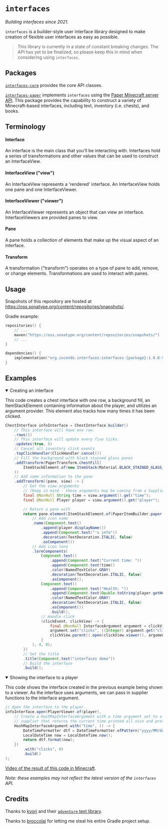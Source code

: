 # `interfaces`

_Building interfaces since 2021._

`interfaces` is a builder-style user interface library designed to make creation of flexible user interfaces as easy as possible.

> This library is currently in a state of constant breaking changes. The API has yet to be finalized, so please keep this in mind when considering using `interfaces`.

## Packages

[`interfaces-core`](https://github.com/Incendo/interfaces/tree/master/core) provides the core API classes.

[`interfaces-paper`](https://github.com/Incendo/interfaces/tree/master/paper) implements `interfaces` using the [Paper Minecraft server API](https://papermc.io). This package 
provides the
capability to construct a variety of Minecraft-based interfaces, including text, inventory (i.e. chests), and books.

## Terminology

#### Interface

An interface is the main class that you'll be interacting with. Interfaces hold a series of transformations and other values that
can be used to construct an InterfaceView.

#### InterfaceView ("view")

An InterfaceView represents a 'rendered' interface. An InterfaceView holds one pane and one InterfaceViewer.

#### InterfaceViewer ("viewer")

An InterfaceViewer represents an object that can view an interface. InterfaceViewers are provided panes to view.

#### Pane

A pane holds a collection of elements that make up the visual aspect of an interface.

#### Transform

A transformation ("transform") operates on a type of pane to add, remove, or change elements. Transformations are used to interact
with panes.

## Usage

Snapshots of this repository are hosted at https://oss.sonatype.org/content/repositories/snapshots/.

Gradle example:

```kotlin
repositories() {
    // ...
    maven("https://oss.sonatype.org/content/repositories/snapshots/")
    // ...
}

dependencies() {
    implementation("org.incendo.interfaces:interfaces-{package}:1.0.0-SNAPSHOT")
}
```

## Examples

<details open>
<summary>Creating an interface</summary>

This code creates a chest interface with one row, a background fill, an ItemStackElement containing information about the 
player, and utilizes an argument provider. This element also tracks how many times it has been clicked. 

```java
ChestInterface infoInterface = ChestInterface.builder()
    // This interface will have one row.
    .rows(1)
    // This interface will update every five ticks.
    .updates(true, 5)
    // Cancel all inventory click events
    .topClickHandler(ClickHandler.cancel())
    // Fill the background with black stained glass panes
    .addTransform(PaperTransform.chestFill(
        ItemStackElement.of(new ItemStack(Material.BLACK_STAINED_GLASS_PANE))
    ))
    // Add some information to the pane
    .addTransform((pane, view) -> {
        // Get the view arguments
        // (Keep in mind - these arguments may be coming from a Supplier, so their values can change!)
        final @NonNull String time = view.argument().get("time");
        final @NonNull Player player = view.argument().get("player");

        // Return a pane with 
        return pane.element(ItemStackElement.of(PaperItemBuilder.paper(Material.PAPER)
            // Add icon name
            .name(Component.text()
                .append(player.displayName())
                .append(Component.text("'s info"))
                .decoration(TextDecoration.ITALIC, false)
                .asComponent())
            // Add icon lore
            .loreComponents(
                Component.text()
                    .append(Component.text("Current time: "))
                    .append(Component.text(time))
                    .color(NamedTextColor.GRAY)
                    .decoration(TextDecoration.ITALIC, false)
                    .asComponent(),
                Component.text()
                    .append(Component.text("Health: "))
                    .append(Component.text(Double.toString(player.getHealth())))
                    .color(NamedTextColor.GRAY)
                    .decoration(TextDecoration.ITALIC, false)
                    .asComponent())
                    .build(),
                // Handle click
                (clickEvent, clickView) -> {
                    final @NonNull InterfaceArgument argument = clickView.argument();
                    argument.set("clicks", ((Integer) argument.get("clicks")) + 1);
                    clickView.parent().open(clickView.viewer(), argument);
                }
            ), 4, 0);
        })
        // Set the title
        .title(Component.text("interfaces demo"))
        // Build the interface
        .build();
```
</details>

<details open>
<summary>Showing the interface to a player</summary>

This code shows the interface created in the previous example being shown to a viewer.
As the interface uses arguments, we can pass in supplier functions to the interface argument.

```java
// Open the interface to the player.
infoInterface.open(PlayerViewer.of(player),
    // Create a HashMapInterfaceArgument with a time argument set to a
    // supplier that returns the current time printed all nice and pretty.
    HashMapInterfaceArgument.with("time", () -> {
        DateTimeFormatter dtf = DateTimeFormatter.ofPattern("yyyy/MM/dd HH:mm:ss");
        LocalDateTime now = LocalDateTime.now();
        return dtf.format(now);
    })
        .with("clicks", 0)
        .build()
);
```

[Video of the result of this code in Minecraft](https://imgur.com/a/JPdJPvX).
</details>

_Note: these examples may not reflect the latest version of the `interfaces` API._

## Credits

Thanks to [kyori](https://github.com/kyoripowered) and their [`adventure` text library](https://github.com/kyoripowered/adventure).

Thanks to [broccolai](https://github.com/broccolai) for letting me steal his entire Gradle project setup.
